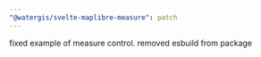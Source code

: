```yaml
---
"@watergis/svelte-maplibre-measure": patch
---
```


fixed example of measure control. removed esbuild from package
